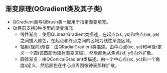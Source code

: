 ## 渐变原理(QGradient类及其子类)
- QGradient类与QBrush类一起用于指定渐变填充。
- Qt目前支持3种类型的渐变填充
	- 线性渐变：使用QLinearGradient类描述，在起点(xs, ys)和终点(xe, ye)之间插入颜色，在起点和终点之间的区域为线性渐变区域。
	- 辐射(径向)渐变：由QRadialGradient类描述。由中心点(xc, yc)和半径r定义一个圆(该圆即为辐射渐变区域)，然后颜色从焦点(xf, yf)向外扩散。
	- 圆锥渐变：由QConicalGradient类描述。由一个中心点(xc, yc)和一个角度a定义，然后颜色在中心点周围像钟表那样扩散。